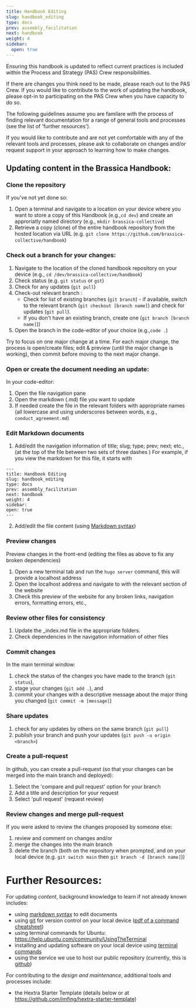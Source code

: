 ```yaml
---
title: Handbook Editing
slug: handbook_editing
type: docs
prev: assembly_facilitation
next: handbook
weight: 4
sidebar:
  open: true
---
```


Ensuring this handbook is updated to reflect current practices is included within the Process and Strategy (PAS) Crew responsibilities.

If there are changes you think need to be made, please reach out to the PAS Crew. If you would like to contribute to the work of updating the handbook, please opt-in to participating on the PAS Crew when you have capacity to do so. 

The following guidelines assume you are familare with the process of finding relevant documentation for a range of general tools and processes (see the list of 'further resources'). 

If you would like to contribute and are not yet comfortable with any of the relevant tools and processes, please ask to collaborate on changes and/or request support in your approach to learning how to make changes.

## Updating content in the Brassica Handbook: 

### Clone the repository
If you've not yet done so: 
1. Open a terminal and navigate to a location on your device where you want to store a copy of this Handbook (e.g.,`cd dev`) and create an approriatly named directory (e.g., `mkdir brassica-collective`) 
2. Retrieve a copy (clone) of the entire handbook repository from the hosted location via URL (e.g. 
`git clone https://github.com/brassica-collective/handbook`)

### Check out a branch for your changes: 
1. Navigate to the location of the cloned handbook repository on your device 
(e.g., `cd /dev/brassica-collective/handbook`)
2. Check status 
(e.g. `git status` or `gst`)
3. Check for any updates (`git pull`)
4. Check-out relevant branch :
    * Check for list of existing branches (`git branch`) - if available, switch to the relevant branch (`git checkout [branch name]`) and check for updates (`git pull`). 
    * If you don't have an existing branch, create one (`git branch [branch name]`)) 
5. Open the branch in the code-editor of your choice 
(e.g.,`code .`)
 
Try to focus on one major change at a time. For each major change, the process is open/create files; edit & preview (until the major change is working), then commit before moving to the next major change. 

### Open or create the document needing an update: 
In your code-editor:
1. Open the file navigation pane
2. Open the markdown (.md) file you want to update 
3. If needed create the file in the relevant folders with appropriate names (all lowercase and using underscores between words, e.g., `conduct_agreement.md`)

### Edit Markdown documents
1. Add/edit the navigation information of title; slug; type; prev; next; etc., (at the top of the file between two sets of three dashes )
  For example, if you view the markdown for this file, it starts with 
  ```
  ---
title: Handbook Editing
slug: handbook_editing
type: docs
prev: assembly_facilitation
next: handbook
weight: 4
sidebar:
  open: true
---

  ```
2. Add/edit the file content (using [Markdown syntax](https://www.markdownguide.org/tools/hugo/))

### Preview changes
Preview changes in the front-end (editing the files  as above to fix any broken dependencies)
1. Open a new terminal tab and run the `hugo server` command, this will provide a localhost address 
2. Open the localhost address and navigate to with the relevant section of the website  
3. Check this preview of the website for any broken links, navigation errors, formatting errors, etc.,  

### Review other files for consistency
1. Update the _index.md file in the appropriate folders.
2. Check dependencies in the navigation information of other files 

### Commit changes
In the main terminal window: 
1. check the status of the changes you have made to the branch (`git status`),
2. stage your changes (`git add .`), and 
3. commit your changes with a descriptive message about the major thing you changed (`git commit -m [message]`) 

### Share updates
1. check for any updates by others on the same branch (`git pull`)
2. publish your branch and push your updates (`git push -u origin <branch>`)

### Create a pull-request  
In github, you can create a pull-request (so that your changes can be merged into the main branch and deployed): 
1. Select the 'compare and pull request' option for your branch
2. Add a title and description for your request
3. Select 'pull request' (request review) 

### Review changes and merge pull-request
If you were asked to review the changes proposed by someone else: 
1. review and comment on changes and/or
2. merge the changes into the main branch 
3. delete the branch (both on the repository when prompted, and on your local device (e.g. `git switch main` then `git branch -d [branch name]`))    

# Further Resources:

For updating *content*, background knowledge to learn if not already known includes: 
* using [markdown syntax](https://www.markdownguide.org/getting-started/) to edit documents
* using [git](https://en.wikipedia.org/wiki/Git) for version control on your local device ([pdf of a command cheatsheet](https://education.github.com/git-cheat-sheet-education.pdf
))
* using terminal commands for Ubuntu: https://help.ubuntu.com/community/UsingTheTerminal
* installing and updating software on your local device using [terminal commands](https://en.wikipedia.org/wiki/Command-line_interface)
* using the service we use to host our public repository (currently, this is [github](https://docs.github.com/en/get-started/start-your-journey/hello-world ))

For contributing to the *design and maintenance*, additional tools and processes include: 
* the Hextra Starter Template (details below or at https://github.com/imfing/hextra-starter-template)

